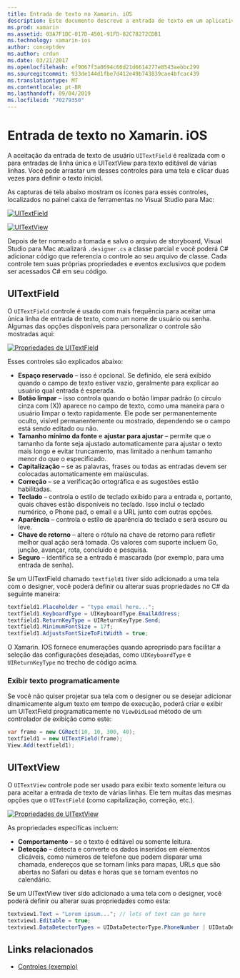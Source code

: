```yaml
---
title: Entrada de texto no Xamarin. iOS
description: Este documento descreve a entrada de texto em um aplicativo Xamarin. iOS. Ele aborda o uso de UITextField e UITextVIew de forma programática e no designer do iOS.
ms.prod: xamarin
ms.assetid: 03A7F1DC-017D-4501-91FD-82C78272CDB1
ms.technology: xamarin-ios
author: conceptdev
ms.author: crdun
ms.date: 03/21/2017
ms.openlocfilehash: ef9067f3a0694c66d21d6614277e8543aebbc299
ms.sourcegitcommit: 933de144d1fbe7d412e49b743839cae4bfcac439
ms.translationtype: MT
ms.contentlocale: pt-BR
ms.lasthandoff: 09/04/2019
ms.locfileid: "70279350"
---
```

# <a name="text-input-in-xamarinios"></a>Entrada de texto no Xamarin. iOS

A aceitação da entrada de texto de usuário `UITextField` é realizada com o para entradas de linha única e UITextView para texto editável de várias linhas. Você pode arrastar um desses controles para uma tela e clicar duas vezes para definir o texto inicial.

As capturas de tela abaixo mostram os ícones para esses controles, localizados no painel caixa de ferramentas no Visual Studio para Mac:

 [![](text-input-images/image11a.png "UITextField")](text-input-images/image11a.png#lightbox)

 [![](text-input-images/image13a.png "UITextView")](text-input-images/image13a.png#lightbox)

Depois de ter nomeado a tomada e salvo o arquivo de storyboard, Visual Studio para Mac atualizará `.designer.cs` a classe parcial e você poderá C# adicionar código que referencia o controle ao seu arquivo de classe. Cada controle tem suas próprias propriedades e eventos exclusivos que podem ser acessados C# em seu código.

 <a name="UITextField" />


## <a name="uitextfield"></a>UITextField

O `UITextField` controle é usado com mais frequência para aceitar uma única linha de entrada de texto, como um nome de usuário ou senha. Algumas das opções disponíveis para personalizar o controle são mostradas aqui:

 [![](text-input-images/image15a.png "Propriedades de UITextField")](text-input-images/image15a.png#lightbox)

Esses controles são explicados abaixo:

- **Espaço reservado** – isso é opcional. Se definido, ele será exibido quando o campo de texto estiver vazio, geralmente para explicar ao usuário qual entrada é esperada.
- **Botão limpar** – isso controla quando o botão limpar padrão (o círculo cinza com (X)) aparece no campo de texto, como uma maneira para o usuário limpar o texto rapidamente. Ele pode ser permanentemente oculto, visível permanentemente ou mostrado, dependendo se o campo está sendo editado ou não.
- **Tamanho mínimo da fonte** e **ajustar para ajustar** – permite que o tamanho da fonte seja ajustado automaticamente para ajustar o texto mais longo e evitar truncamento, mas limitado a nenhum tamanho menor do que o especificado.
- **Capitalização** – se as palavras, frases ou todas as entradas devem ser colocadas automaticamente em maiúsculas.
- **Correção** – se a verificação ortográfica e as sugestões estão habilitadas.
- **Teclado** – controla o estilo de teclado exibido para a entrada e, portanto, quais chaves estão disponíveis no teclado. Isso inclui o teclado numérico, o Phone pad, o email e a URL junto com outras opções.
- **Aparência** – controla o estilo de aparência do teclado e será escuro ou leve.
- **Chave de retorno** – altere o rótulo na chave de retorno para refletir melhor qual ação será tomada. Os valores com suporte incluem Go, junção, avançar, rota, concluído e pesquisa.
- **Seguro** – identifica se a entrada é mascarada (por exemplo, para uma entrada de senha).


Se um UITextField chamado `textfield1` tiver sido adicionado a uma tela com o designer, você poderá definir ou alterar suas propriedades no C# da seguinte maneira:

```csharp
textfield1.Placeholder = "type email here...";
textfield1.KeyboardType = UIKeyboardType.EmailAddress;
textfield1.ReturnKeyType = UIReturnKeyType.Send;
textfield1.MinimumFontSize = 17f;
textfield1.AdjustsFontSizeToFitWidth = true;
```

O Xamarin. IOS fornece enumerações quando apropriado para facilitar a seleção das configurações desejadas, como `UIKeyboardType` e `UIReturnKeyType` no trecho de código acima.

### <a name="display-text-programmatically"></a>Exibir texto programaticamente

Se você não quiser projetar sua tela com o designer ou se desejar adicionar dinamicamente algum texto em tempo de execução, poderá criar e exibir um UITextField programaticamente no `ViewDidLoad` método de um controlador de exibição como este:

```csharp
var frame = new CGRect(10, 10, 300, 40);
textfield1 = new UITextField(frame);
View.Add(textfield1);
```

 <a name="UITextView" />


## <a name="uitextview"></a>UITextView

O `UITextView` controle pode ser usado para exibir texto somente leitura ou para aceitar a entrada de texto de várias linhas. Ele tem muitas das mesmas opções que o `UITextField` (como capitalização, correção, etc.).

 [![](text-input-images/image16a.png "Propriedades de UITextView")](text-input-images/image16a.png#lightbox)

As propriedades específicas incluem:

- **Comportamento** – se o texto é editável ou somente leitura.
- **Detecção** – detecta e converte os dados inseridos em elementos clicáveis, como números de telefone que podem disparar uma chamada, endereços que se tornam links para mapas, URLs que são abertas no Safari ou datas e horas que se tornam eventos no calendário.


Se um UITextView tiver sido adicionado a uma tela com o designer, você poderá definir ou alterar suas propriedades como esta:

```csharp
textview1.Text = "Lorem ipsum..."; // lots of text can go here
textview1.Editable = true;
textview1.DataDetectorTypes = UIDataDetectorType.PhoneNumber | UIDataDetectorType.Link;
```



## <a name="related-links"></a>Links relacionados

- [Controles (exemplo)](https://docs.microsoft.com/samples/xamarin/ios-samples/controls)
